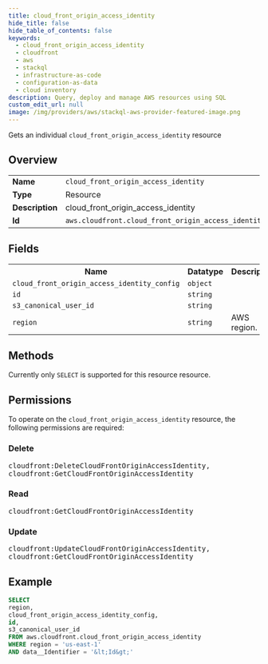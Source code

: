 ```yaml
---
title: cloud_front_origin_access_identity
hide_title: false
hide_table_of_contents: false
keywords:
  - cloud_front_origin_access_identity
  - cloudfront
  - aws
  - stackql
  - infrastructure-as-code
  - configuration-as-data
  - cloud inventory
description: Query, deploy and manage AWS resources using SQL
custom_edit_url: null
image: /img/providers/aws/stackql-aws-provider-featured-image.png
---
```

Gets an individual <code>cloud_front_origin_access_identity</code> resource

## Overview
<table><tbody>
<tr><td><b>Name</b></td><td><code>cloud_front_origin_access_identity</code></td></tr>
<tr><td><b>Type</b></td><td>Resource</td></tr>
<tr><td><b>Description</b></td><td>cloud_front_origin_access_identity</td></tr>
<tr><td><b>Id</b></td><td><code>aws.cloudfront.cloud_front_origin_access_identity</code></td></tr>
</tbody></table>

## Fields
<table><tbody>
<tr><th>Name</th><th>Datatype</th><th>Description</th></tr>
<tr><td><code>cloud_front_origin_access_identity_config</code></td><td><code>object</code></td><td></td></tr>
<tr><td><code>id</code></td><td><code>string</code></td><td></td></tr>
<tr><td><code>s3_canonical_user_id</code></td><td><code>string</code></td><td></td></tr>
<tr><td><code>region</code></td><td><code>string</code></td><td>AWS region.</td></tr>

</tbody></table>

## Methods
Currently only <code>SELECT</code> is supported for this resource resource.

## Permissions

To operate on the <code>cloud_front_origin_access_identity</code> resource, the following permissions are required:

### Delete
<pre>
cloudfront:DeleteCloudFrontOriginAccessIdentity,
cloudfront:GetCloudFrontOriginAccessIdentity</pre>

### Read
<pre>
cloudfront:GetCloudFrontOriginAccessIdentity</pre>

### Update
<pre>
cloudfront:UpdateCloudFrontOriginAccessIdentity,
cloudfront:GetCloudFrontOriginAccessIdentity</pre>


## Example
```sql
SELECT
region,
cloud_front_origin_access_identity_config,
id,
s3_canonical_user_id
FROM aws.cloudfront.cloud_front_origin_access_identity
WHERE region = 'us-east-1'
AND data__Identifier = '&lt;Id&gt;'
```
